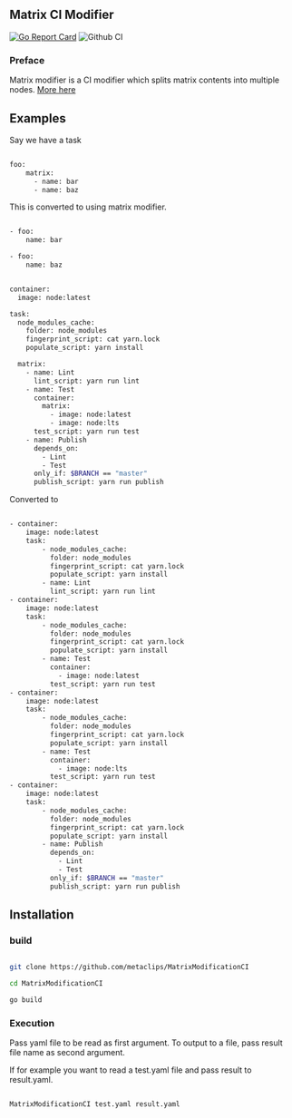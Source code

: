 ## Matrix CI Modifier
[![Go Report Card](https://goreportcard.com/badge/github.com/metaclips/MatrixModificationCI)](https://goreportcard.com/report/github.com/metaclips/MatrixModificationCI)
![Github CI](https://github.com/metaclips/MatrixModificationCI/workflows/Test/badge.svg)


### Preface

Matrix modifier is a CI modifier which splits matrix contents into multiple nodes. [More here](https://cirrus-ci.org/guide/writing-tasks/#matrix-modification)


## Examples

Say we have a task 

```bash

foo:
    matrix:
      - name: bar
      - name: baz

```

This is converted to using matrix modifier.

```bash

- foo:
    name: bar

- foo:
    name: baz

```

```bash

container:
  image: node:latest

task:
  node_modules_cache:
    folder: node_modules
    fingerprint_script: cat yarn.lock
    populate_script: yarn install

  matrix:
    - name: Lint
      lint_script: yarn run lint
    - name: Test
      container:
        matrix:
          - image: node:latest
          - image: node:lts
      test_script: yarn run test
    - name: Publish
      depends_on:
        - Lint
        - Test
      only_if: $BRANCH == "master"
      publish_script: yarn run publish

```

Converted to 

```bash

- container:
    image: node:latest
    task:
        - node_modules_cache:
          folder: node_modules
          fingerprint_script: cat yarn.lock
          populate_script: yarn install
        - name: Lint
          lint_script: yarn run lint
- container:
    image: node:latest
    task:
        - node_modules_cache:
          folder: node_modules
          fingerprint_script: cat yarn.lock
          populate_script: yarn install
        - name: Test
          container:
            - image: node:latest
          test_script: yarn run test
- container:
    image: node:latest
    task:
        - node_modules_cache:
          folder: node_modules
          fingerprint_script: cat yarn.lock
          populate_script: yarn install
        - name: Test
          container:
            - image: node:lts
          test_script: yarn run test
- container:
    image: node:latest
    task:
        - node_modules_cache:
          folder: node_modules
          fingerprint_script: cat yarn.lock
          populate_script: yarn install
        - name: Publish
          depends_on:
            - Lint
            - Test
          only_if: $BRANCH == "master"
          publish_script: yarn run publish


```

## Installation

### build
```bash

git clone https://github.com/metaclips/MatrixModificationCI

cd MatrixModificationCI

go build

```

### Execution

Pass yaml file to be read as first argument. To output to a file, pass result file name as second argument.

If for example you want to read a test.yaml file and pass result to result.yaml.

```bash

MatrixModificationCI test.yaml result.yaml

```